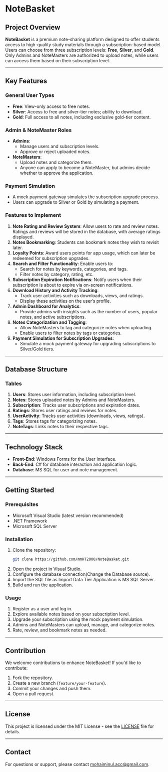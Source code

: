 # NoteBasket

## Project Overview

**NoteBasket** is a premium note-sharing platform designed to offer students access to high-quality study materials through a subscription-based model. Users can choose from three subscription levels: **Free**, **Silver**, and **Gold**. Only Admins and NoteMasters are authorized to upload notes, while users can access them based on their subscription level.

---

## Key Features

### General User Types
- **Free**: View-only access to free notes.
- **Silver**: Access to free and silver-tier notes; ability to download.
- **Gold**: Full access to all notes, including exclusive gold-tier content.

### Admin & NoteMaster Roles
- **Admins**:
  - Manage users and subscription levels.
  - Approve or reject uploaded notes.
- **NoteMasters**:
  - Upload notes and categorize them.
  - Anyone can apply to become a NoteMaster, but admins decide whether to approve the application.

### Payment Simulation
- A mock payment gateway simulates the subscription upgrade process.
- Users can upgrade to Silver or Gold by simulating a payment.

### Features to Implement
1. **Note Rating and Review System**: Allow users to rate and review notes. Ratings and reviews will be stored in the database, with average ratings displayed.
2. **Notes Bookmarking**: Students can bookmark notes they wish to revisit later.
3. **Loyalty Points**: Award users points for app usage, which can later be redeemed for subscription upgrades.
4. **Search and Filter Functionality**: Enable users to:
   - Search for notes by keywords, categories, and tags.
   - Filter notes by category, rating, etc.
5. **Subscription Expiration Notifications**: Notify users when their subscription is about to expire via on-screen notifications.
6. **Download History and Activity Tracking**:
   - Track user activities such as downloads, views, and ratings.
   - Display these activities on the user’s profile.
7. **Admin Dashboard for Analytics**:
   - Provide admins with insights such as the number of users, popular notes, and active subscriptions.
8. **Notes Categorization and Tagging**:
   - Allow NoteMasters to tag and categorize notes when uploading.
   - Enable users to filter notes by tags or categories.
9. **Payment Simulation for Subscription Upgrades**:
   - Simulate a mock payment gateway for upgrading subscriptions to Silver/Gold tiers.

---

## Database Structure

### Tables
1. **Users**: Stores user information, including subscription level.
2. **Notes**: Stores uploaded notes by Admins and NoteMasters.
3. **Subscription**: Tracks user subscriptions and expiration dates.
4. **Ratings**: Stores user ratings and reviews for notes.
5. **UserActivity**: Tracks user activities (downloads, views, ratings).
6. **Tags**: Stores tags for categorizing notes.
7. **NoteTags**: Links notes to their respective tags.

---

## Technology Stack

- **Front-End**: Windows Forms for the User Interface.
- **Back-End**: C# for database interaction and application logic.
- **Database**: MS SQL for user and note management.

---

## Getting Started

### Prerequisites
- Microsoft Visual Studio (latest version recommended)
- .NET Framework
- Microsoft SQL Server

### Installation
1. Clone the repository:
   ```bash
   git clone https://github.com/mmHT2000/NoteBasket.git
   ```
2. Open the project in Visual Studio.
3. Configure the database connection(Change the Database source).
4. Import the SQL file as Import Data Tier Application is MS SQL Server.
5. Build and run the application.

### Usage
1. Register as a user and log in.
2. Explore available notes based on your subscription level.
3. Upgrade your subscription using the mock payment simulation.
4. Admins and NoteMasters can upload, manage, and categorize notes.
5. Rate, review, and bookmark notes as needed.

---

## Contribution

We welcome contributions to enhance NoteBasket! If you'd like to contribute:
1. Fork the repository.
2. Create a new branch (`feature/your-feature`).
3. Commit your changes and push them.
4. Open a pull request.

---

## License

This project is licensed under the MIT License - see the [LICENSE](LICENSE) file for details.

---

## Contact

For questions or support, please contact [mohaiminul.acc@gmail.com](mailto:mohaiminul.acc@gmail.com).
